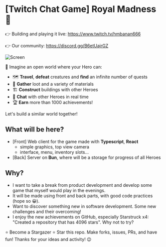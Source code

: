 # [Twitch Chat Game] Royal Madness 👑

👉 Building and playing it live: https://www.twitch.tv/hmbanan666

👉 Our community: https://discord.gg/B6etUajrGZ

![Screen](https://github.com/hmbanan666/royal-madness-twitch-game/assets/25910785/a80009a5-ac75-4935-afd2-e1aae16285d6)

🤔 Imagine an open world where your Hero can:

- 🗺️ **Travel**, **defeat** creatures and **find** an infinite number of quests
- 💎 **Gather** loot and a variety of materials
- 🏗️ **Construct** buildings with other Heroes
- 💬 **Chat** with other Heroes in real time
- 🏆 **Earn** more than 1000 achievements!

Let's build a similar world together!

## What will be here?

- [Front] Web client for the game made with **Typescript**, **React**
    - simple graphics, top view camera
    - interface, menu, inventory slots...
- [Back] Server on **Bun**, where will be a storage for progress of all Heroes

## Why?

- I want to take a break from product development and develop some game that myself would play in the evenings.
- It will be made using front and back parts, with good code practices (hope so 😀).
- Want to discover something new in software development. Some new challenges and their overcoming!
- I enjoy the new achievements on GitHub, especially Starstruck x4: "Created a repository that has 4096 stars". Why not
  to try?

⭐️ Become a Stargazer ⭐️ Star this repo. Make forks, issues, PRs, and have fun! Thanks for your ideas and activity! 😉
